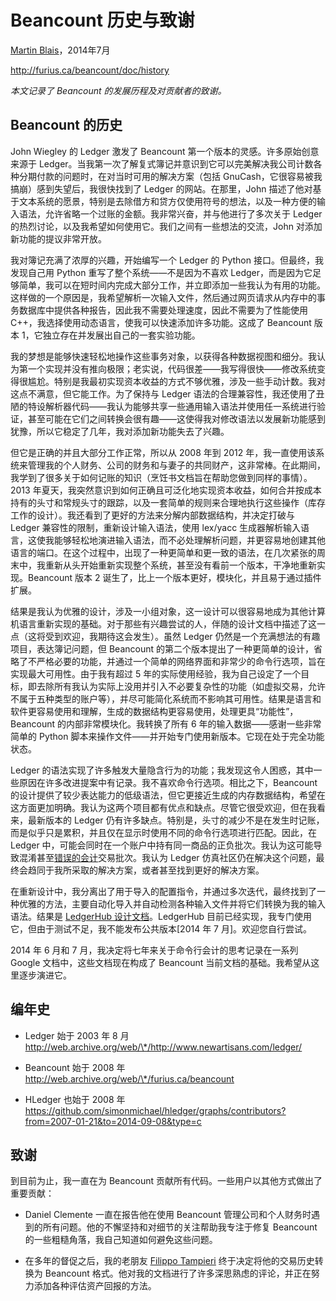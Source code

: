 # Beancount 历史与致谢<a id="title"></a>

[<u>Martin Blais</u>](http://plus.google.com/+MartinBlais)，2014年7月

[<u>http://furius.ca/beancount/doc/history</u>](http://furius.ca/beancount/doc/history)

*本文记录了 Beancount 的发展历程及对贡献者的致谢。*

## Beancount 的历史<a id="history-of-beancount"></a>

John Wiegley 的 Ledger 激发了 Beancount 第一个版本的灵感。许多原始创意来源于 Ledger。当我第一次了解复式簿记并意识到它可以完美解决我公司计数各种分期付款的问题时，在对当时可用的解决方案（包括 GnuCash，它很容易被我搞崩）感到失望后，我很快找到了 Ledger 的网站。在那里，John 描述了他对基于文本系统的愿景，特别是去除借方和贷方仅使用符号的想法，以及一种方便的输入语法，允许省略一个过账的金额。我非常兴奋，并与他进行了多次关于 Ledger 的热烈讨论，以及我希望如何使用它。我们之间有一些想法的交流，John 对添加新功能的提议非常开放。

我对簿记充满了浓厚的兴趣，开始编写一个 Ledger 的 Python 接口。但最终，我发现自己用 Python 重写了整个系统——不是因为不喜欢 Ledger，而是因为它足够简单，我可以在短时间内完成大部分工作，并立即添加一些我认为有用的功能。这样做的一个原因是，我希望解析一次输入文件，然后通过网页请求从内存中的事务数据库中提供各种报告，因此我不需要处理速度，因此不需要为了性能使用 C++，我选择使用动态语言，使我可以快速添加许多功能。这成了 Beancount 版本 1，它独立存在并发展出自己的一套实验功能。

我的梦想是能够快速轻松地操作这些事务对象，以获得各种数据视图和细分。我认为第一个实现并没有推向极限；老实说，代码很差——我写得很快——修改系统变得很尴尬。特别是我最初实现资本收益的方式不够优雅，涉及一些手动计数。我对这点不满意，但它能工作。为了保持与 Ledger 语法的合理兼容性，我还使用了丑陋的特设解析器代码——我认为能够共享一些通用输入语法并使用任一系统进行验证，甚至可能在它们之间转换会很有趣——这使得我对修改语法以发展新功能感到犹豫，所以它稳定了几年，我对添加新功能失去了兴趣。

但它是正确的并且大部分工作正常，所以从 2008 年到 2012 年，我一直使用该系统来管理我的个人财务、公司的财务和与妻子的共同财产，这非常棒。在此期间，我学到了很多关于如何记账的知识（烹饪书文档旨在帮助您做到同样的事情）。2013 年夏天，我突然意识到如何正确且可泛化地实现资本收益，如何合并按成本持有的头寸和常规头寸的跟踪，以及一套简单的规则来合理地执行这些操作（库存工作的设计）。我还看到了更好的方法来分解内部数据结构，并决定打破与 Ledger 兼容性的限制，重新设计输入语法，使用 lex/yacc 生成器解析输入语言，这使我能够轻松地演进输入语法，而不必处理解析问题，并更容易地创建其他语言的端口。在这个过程中，出现了一种更简单和更一致的语法，在几次紧张的周末中，我重新从头开始重新实现整个系统，甚至没有看前一个版本，干净地重新实现。Beancount 版本 2 诞生了，比上一个版本更好，模块化，并且易于通过插件扩展。

结果是我认为优雅的设计，涉及一小组对象，这一设计可以很容易地成为其他计算机语言重新实现的基础。对于那些有兴趣尝试的人，伴随的设计文档中描述了这一点（这将受到欢迎，我期待这会发生）。虽然 Ledger 仍然是一个充满想法的有趣项目，表达簿记问题，但 Beancount 的第二个版本提出了一种更简单的设计，省略了不严格必要的功能，并通过一个简单的网络界面和非常少的命令行选项，旨在实现最大可用性。由于我有超过 5 年的实际使用经验，我为自己设定了一个目标，即去除所有我认为实际上没用并引入不必要复杂性的功能（如虚拟交易，允许不属于五种类型的账户等），并尽可能简化系统而不影响其可用性。结果是语言和软件更容易使用和理解，生成的数据结构更容易使用，处理更具“功能性”，Beancount 的内部非常模块化。我转换了所有 6 年的输入数据——感谢一些非常简单的 Python 脚本来操作文件——并开始专门使用新版本。它现在处于完全功能状态。

Ledger 的语法实现了许多触发大量隐含行为的功能；我发现这令人困惑，其中一些原因在许多改进提案中有记录。我不喜欢命令行选项。相比之下，Beancount 的设计提供了较少表达能力的低级语法，但它更接近生成的内存数据结构，希望在这方面更加明确。我认为这两个项目都有优点和缺点。尽管它很受欢迎，但在我看来，最新版本的 Ledger 仍有许多缺点。特别是，头寸的减少不是在发生时记账，而是似乎只是累积，并且仅在显示时使用不同的命令行选项进行匹配。因此，在 Ledger 中，可能会同时在一个账户中持有同一商品的正负批次。我认为这可能导致混淆甚至[<u>错误的会计</u>](https://groups.google.com/d/msg/ledger-cli/aQvbjTZa7HE/iMisMBkaI6UJ)交易批次。我认为 Ledger 仿真社区仍在解决这个问题，最终会趋同于我所采取的解决方案，或者甚至找到更好的解决方案。

在重新设计中，我分离出了用于导入的配置指令，并通过多次迭代，最终找到了一种优雅的方法，主要自动化导入并自动检测各种输入文件并将它们转换为我的输入语法。结果是 [<u>LedgerHub 设计文档</u>](ledgerhub_design_doc.md)。LedgerHub 目前已经实现，我专门使用它，但由于测试不足，我不能发布公共版本\[2014 年 7 月\]。欢迎您自行尝试。

2014 年 6 月和 7 月，我决定将七年来关于命令行会计的思考记录在一系列 Google 文档中，这些文档现在构成了 Beancount 当前文档的基础。我希望从这里逐步演进它。

## 编年史<a id="chronology"></a>

- Ledger 始于 2003 年 8 月  
  [<u>http://web.archive.org/web/\*/http://www.newartisans.com/ledger/</u>](http://web.archive.org/web/*/http://www.newartisans.com/ledger/)

- Beancount 始于 2008 年  
  [<u>http://web.archive.org/web/\*/furius.ca/beancount</u>](http://web.archive.org/web/*/furius.ca/beancount)

- HLedger 也始于 2008 年  
  [<u>https://github.com/simonmichael/hledger/graphs/contributors?from=2007-01-21&to=2014-09-08&type=c</u>](https://github.com/simonmichael/hledger/graphs/contributors?from=2007-01-21&to=2014-09-08&type=c)

## 致谢<a id="credits"></a>

到目前为止，我一直在为 Beancount 贡献所有代码。一些用户以其他方式做出了重要贡献：

- Daniel Clemente 一直在报告他在使用 Beancount 管理公司和个人财务时遇到的所有问题。他的不懈坚持和对细节的关注帮助我专注于修复 Beancount 的一些粗糙角落，我自己知道如何避免这些问题。

- 在多年的督促之后，我的老朋友 [<u>Filippo Tampieri</u>](http://plus.google.com/+FilippoTampieri) 终于决定将他的交易历史转换为 Beancount 格式。他对我的文档进行了许多深思熟虑的评论，并正在努力添加各种评估资产回报的方法。
